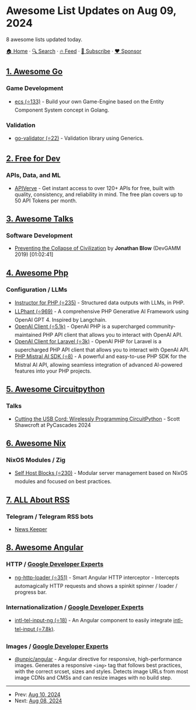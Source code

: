 # Awesome List Updates on Aug 09, 2024

8 awesome lists updated today.

[🏠 Home](/README.md) · [🔍 Search](https://www.trackawesomelist.com/search/) · [🔥 Feed](https://www.trackawesomelist.com/rss.xml) · [📮 Subscribe](https://trackawesomelist.us17.list-manage.com/subscribe?u=d2f0117aa829c83a63ec63c2f&id=36a103854c) · [❤️  Sponsor](https://github.com/sponsors/theowenyoung)



## [1. Awesome Go](/content/avelino/awesome-go/README.md)

### Game Development

*   [ecs (⭐133)](https://github.com/andygeiss/ecs) - Build your own Game-Engine based on the Entity Component System concept in Golang.

### Validation

*   [go-validator (⭐22)](https://github.com/tiendc/go-validator) - Validation library using Generics.

## [2. Free for Dev](/content/ripienaar/free-for-dev/README.md)

### APIs, Data, and ML

*   [APIVerve](https://apiverve.com) - Get instant access to over 120+ APIs for free, built with quality, consistency, and reliability in mind. The free plan covers up to 50 API Tokens per month.

## [3. Awesome Talks](/content/JanVanRyswyck/awesome-talks/README.md)

### Software Development

*   [Preventing the Collapse of Civilization](https://www.youtube.com/watch?v=ZSRHeXYDLko) by **Jonathan Blow** (DevGAMM 2019) \[01:02:41]

## [4. Awesome Php](/content/ziadoz/awesome-php/README.md)

### Configuration / LLMs

*   [Instructor for PHP (⭐235)](https://github.com/cognesy/instructor-php) - Structured data outputs with LLMs, in PHP.
*   [LLPhant (⭐969)](https://github.com/theodo-group/LLPhant) - A comprehensive PHP Generative AI Framework using OpenAI GPT 4. Inspired by Langchain.
*   [OpenAI Client (⭐5.1k)](https://github.com/openai-php/client) - OpenAI PHP is a supercharged community-maintained PHP API client that allows you to interact with OpenAI API.
*   [OpenAI Client for Laravel (⭐3k)](https://github.com/openai-php/laravel) - OpenAI PHP for Laravel is a supercharged PHP API client that allows you to interact with OpenAI API.
*   [PHP Mistral AI SDK (⭐8)](https://github.com/SoftCreatR/php-mistral-ai-sdk) - A powerful and easy-to-use PHP SDK for the Mistral AI API, allowing seamless integration of advanced AI-powered features into your PHP projects.

## [5. Awesome Circuitpython](/content/adafruit/awesome-circuitpython/README.md)

### Talks

*   [Cutting the USB Cord: Wirelessly Programming CircuitPython](https://www.youtube.com/watch?v=eiQ9RIt-cNM) - Scott Shawcroft at PyCascades 2024

## [6. Awesome Nix](/content/nix-community/awesome-nix/README.md)

### NixOS Modules / Zig

*   [Self Host Blocks (⭐230)](https://github.com/ibizaman/selfhostblocks) - Modular server management based on NixOS modules and focused on best practices.

## [7. ALL About RSS](/content/AboutRSS/ALL-about-RSS/README.md)

### Telegram / Telegram RSS bots

*   [News Keeper](https://t.me/newskeeperbot)

## [8. Awesome Angular](/content/PatrickJS/awesome-angular/README.md)

### HTTP / [Google Developer Experts](https://developers.google.com/experts/all/technology/web-technologies)

*   [ng-http-loader (⭐351)](https://github.com/mpalourdio/ng-http-loader) - Smart Angular HTTP interceptor - Intercepts automagically HTTP requests and shows a spinkit spinner / loader / progress bar.

### Internationalization / [Google Developer Experts](https://developers.google.com/experts/all/technology/web-technologies)

*   [intl-tel-input-ng (⭐18)](https://github.com/mpalourdio/intl-tel-input-ng) - An Angular component to easily integrate [intl-tel-input (⭐7.8k)](https://github.com/jackocnr/intl-tel-input).

### Images / [Google Developer Experts](https://developers.google.com/experts/all/technology/web-technologies)

*   [@unpic/angular](https://unpic.pics/img/angular/) - Angular directive for responsive, high-performance images. Generates a responsive `<img>` tag that follows best practices, with the correct srcset, sizes and styles. Detects image URLs from most image CDNs and CMSs and can resize images with no build step.

---

- Prev: [Aug 10, 2024](/content/2024/08/10/README.md)
- Next: [Aug 08, 2024](/content/2024/08/08/README.md)